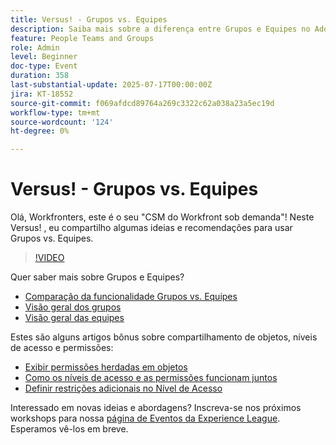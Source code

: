 ```yaml
---
title: Versus! - Grupos vs. Equipes
description: Saiba mais sobre a diferença entre Grupos e Equipes no Adobe Workfront para obter uma melhor estrutura, colaboração e gerenciamento de tarefas.
feature: People Teams and Groups
role: Admin
level: Beginner
doc-type: Event
duration: 358
last-substantial-update: 2025-07-17T00:00:00Z
jira: KT-18552
source-git-commit: f069afdcd89764a269c3322c62a038a23a5ec19d
workflow-type: tm+mt
source-wordcount: '124'
ht-degree: 0%

---
```



# Versus! - Grupos vs. Equipes

Olá, Workfronters, este é o seu &quot;CSM do Workfront sob demanda&quot;! Neste Versus! , eu compartilho algumas ideias e recomendações para usar Grupos vs. Equipes.

>[!VIDEO](https://video.tv.adobe.com/v/3465273/?learn=on&enablevpops)

Quer saber mais sobre Grupos e Equipes?

* [Comparação da funcionalidade Grupos vs. Equipes](https://experienceleague.adobe.com/pt-br/docs/workfront/using/teams-groups/work-with-groups-teams/understanding-differences-and-similarities-between-groups-and-teams)
* [Visão geral dos grupos](https://experienceleague.adobe.com/pt-br/docs/workfront/using/administration-and-setup/manage-groups/groups/groups)
* [Visão geral das equipes](https://experienceleague.adobe.com/pt-br/docs/workfront/using/teams-groups/create-manage-teams/teams-overview)

Estes são alguns artigos bônus sobre compartilhamento de objetos, níveis de acesso e permissões:

* [Exibir permissões herdadas em objetos](https://experienceleague.adobe.com/pt-br/docs/workfront/using/basics/grant-request-object-permissions/view-inherited-permissions-on-objects)
* [Como os níveis de acesso e as permissões funcionam juntos](https://experienceleague.adobe.com/pt-br/docs/workfront/using/administration-and-setup/add-users/access-levels/access-level-overview#how-access-levels-and-permissions-work-together)
* [Definir restrições adicionais no Nível de Acesso](https://experienceleague.adobe.com/pt-br/docs/workfront/using/administration-and-setup/add-users/configure-access/create-modify-access-levels#planner-users:~:text=Click%20Set%20additional%20restrictions%2C%20then%20set%20any%20of%20the%20following%20restrictions%20for%20the%20access%20level)

Interessado em novas ideias e abordagens? Inscreva-se nos próximos workshops para nossa [página de Eventos da Experience League](https://experienceleague.adobe.com/pt-br/events?filters=Workfront). Esperamos vê-los em breve.


